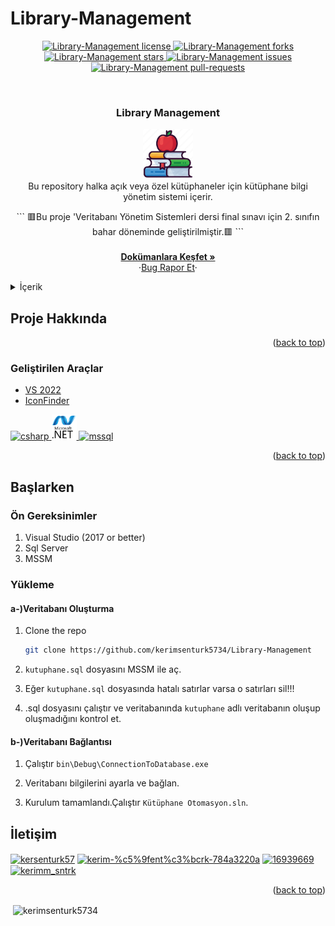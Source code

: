 # Library-Management


<div id="top"></div>

<p align="center">
<a href="https://github.com/kerimsenturk5734/Library-Management/blob/main/LICENSE.md" target="blank">
<img src="https://img.shields.io/github/license/kerimsenturk5734/Library-Management? style=flat-square" alt="Library-Management license" />
</a>
<a href="https://github.com/kerimsenturk5734/Library-Management/fork" target="blank">
<img src="https://img.shields.io/github/forks/kerimsenturk5734/Library-Management?style=flat-square" alt="Library-Management forks"/>
</a>
<a href="https://github.com/kerimsenturk5734/Library-Management/stargazers" target="blank">
<img src="https://img.shields.io/github/stars/kerimsenturk5734/Library-Management?style=flat-square" alt="Library-Management stars"/>
</a>
<a href="https://github.com/kerimsenturk5734/Library-Management/issues" target="blank">
<img src="https://img.shields.io/github/issues/kerimsenturk5734/Library-Management?style=flat-square" alt="Library-Management issues"/>
</a>
<a href="https://github.com/kerimsenturk5734/Library-Management/pulls" target="blank">
<img src="https://img.shields.io/github/issues-pr/kerimsenturk5734/Library-Management?style=flat-square" alt="Library-Management pull-requests"/>
</a>
</p>


<!-- PROJECT LOGO -->
<br />
<div align="center">
  
  <h3 align="center">Library Management</h3>

  <p align="center">
    <a href="https://github.com/kerimsenturk5734/Library-Management">
    <img src="https://raw.githubusercontent.com/kerimsenturk5734/Library-Management/main/bin/Debug/books-128.ico" alt="Logo" width="80" height="80">
      <br/>
    </a>
     Bu repository halka açık veya özel kütüphaneler için kütüphane bilgi yönetim sistemi içerir.
    <br/>
    <div>
      ```
        🟥Bu proje 'Veritabanı Yönetim Sistemleri dersi final sınavı için 2. sınıfın bahar döneminde geliştirilmiştir.🟥
      ```
    <div/>
    <br />
    <a href="https://github.com/kerimsenturk5734/Library-Management"><strong>Dokümanlara Keşfet »</strong></a>
        <br/>
   ·<a href="https://github.com/kerimsenturk5734/Library-Management/issues">Bug Rapor Et</a>·
  </p>
</div>



<!-- TABLE OF CONTENTS -->
<div align="left">
    <details>
      <summary>İçerik</summary>
      <ol>
        <li>
          <a href="#Proje-Hakkında">Proje Hakkında</a>
          <ul>
            <li><a href="#Geliştirilen-Araçlar">Geliştirilen Araçlar</a></li>
          </ul>
        </li>
        <li>
          <a href="#başlarken">Başlarken</a>
          <ul>
            <li><a href="#Ön-Gereksinimler">Ön Gereksinimler</a></li>
            <li><a href="#yükleme">Yükleme</a></li>
          </ul>
        </li>
        <li><a href="#contact">İletişim</a></li>
      </ol>
    </details>
<div/>



<!-- ABOUT THE PROJECT -->
## Proje Hakkında

<!--projeyi anlat gif olarak kullanımını göster-->
<p align="right">(<a href="#top">back to top</a>)</p>



### Geliştirilen Araçlar

* [VS 2022](https://visualstudio.microsoft.com/tr/vs/)
* [IconFinder](https://www.iconfinder.com/)
<p align="left"> 
  <a href="https://www.w3schools.com/cs/" target="_blank" rel="noreferrer"> <img src="https://cdn-icons-png.flaticon.com/512/6132/6132221.png" alt="csharp" width="40" height="40"/> </a> <a href="https://dotnet.microsoft.com/" target="_blank" rel="noreferrer"> <img src="https://raw.githubusercontent.com/devicons/devicon/master/icons/dot-net/dot-net-original-wordmark.svg" alt="dotnet" width="40" height="40"/> </a> <a href="https://www.microsoft.com/en-us/sql-server" target="_blank" rel="noreferrer"> <img src="https://cdn-icons-png.flaticon.com/512/5968/5968364.png" alt="mssql" width="40" height="40"/> </a>
    </p>
<p align="right">(<a href="#top">back to top</a>)</p>



<!-- GETTING STARTED -->
## Başlarken

### Ön Gereksinimler

1. Visual Studio (2017 or better)
2. Sql Server
3. MSSM

### Yükleme

  #### a-)Veritabanı Oluşturma
1. Clone the repo
   ```sh
   git clone https://github.com/kerimsenturk5734/Library-Management
   ```
2. ```kutuphane.sql``` dosyasını MSSM ile aç.
   
3. Eğer ```kutuphane.sql``` dosyasında hatalı satırlar varsa o satırları sil!!!
  
4. .sql dosyasını çalıştır ve veritabanında ```kutuphane``` adlı veritabanın oluşup oluşmadığını kontrol et.
  
  #### b-)Veritabanı Bağlantısı
1. Çalıştır ```bin\Debug\ConnectionToDatabase.exe ``` 
  
2. Veritabanı bilgilerini ayarla ve bağlan.
   
3. Kurulum tamamlandı.Çalıştır ```Kütüphane Otomasyon.sln```.
  



<!-- CONTACT -->
## İletişim

<p align="left">
<a href="https://twitter.com/kersenturk57" target="blank"><img align="center" src="https://raw.githubusercontent.com/rahuldkjain/github-profile-readme-generator/master/src/images/icons/Social/twitter.svg" alt="kersenturk57" height="30" width="40" /></a>
<a href="https://www.linkedin.com/in/kerim-%c5%9fent%c3%bcrk-784a3220a/" target="blank"><img align="center" src="https://raw.githubusercontent.com/rahuldkjain/github-profile-readme-generator/master/src/images/icons/Social/linked-in-alt.svg" alt="kerim-%c5%9fent%c3%bcrk-784a3220a" height="30" width="40" /></a>
<a href="https://stackoverflow.com/users/16939669" target="blank"><img align="center" src="https://raw.githubusercontent.com/rahuldkjain/github-profile-readme-generator/master/src/images/icons/Social/stack-overflow.svg" alt="16939669" height="30" width="40" /></a>
<a href="https://www.instagram.com/kerimm_sntrk/" target="blank"><img align="center" src="https://raw.githubusercontent.com/rahuldkjain/github-profile-readme-generator/master/src/images/icons/Social/instagram.svg" alt="kerimm_sntrk" height="30" width="40" /></a>
</p>

<p align="right">(<a href="#top">back to top</a>)</p>

<p>&nbsp;<img align="center" src="https://github-readme-stats.vercel.app/api?username=kerimsenturk5734&show_icons=true&locale=en" alt="kerimsenturk5734" /></p>



